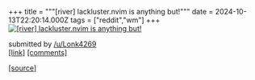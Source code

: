 +++
title = """[river] lackluster.nvim is anything but!"""
date = 2024-10-13T22:20:14.000Z
tags = ["reddit","wm"]
+++
[![[river] lackluster.nvim is anything but!](https://a.thumbs.redditmedia.com/sMqYWeYZ_V_dBaqmpCw8BfjiA5pnILtxc7RQUXQlTM8.jpg "[river] lackluster.nvim is anything but!")](https://www.reddit.com/r/unixporn/comments/1g31ei2/river_lacklusternvim_is_anything_but/)

submitted by [/u/Lonk4269](https://www.reddit.com/user/Lonk4269)  
[\[link\]](https://www.reddit.com/gallery/1g31ei2) [\[comments\]](https://www.reddit.com/r/unixporn/comments/1g31ei2/river_lacklusternvim_is_anything_but/)

[[source]](https://www.reddit.com/r/unixporn/comments/1g31ei2/river_lacklusternvim_is_anything_but/)
